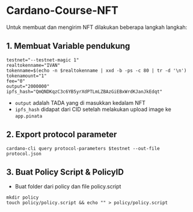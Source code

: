 # Cardano-Course-NFT
Untuk membuat dan mengirim NFT dilakukan beberapa langkah langkah:
## 1. Membuat Variable pendukung
```
testnet="--testnet-magic 1"
realtokenname="IVAN"
tokenname=$(echo -n $realtokenname | xxd -b -ps -c 80 | tr -d '\n')
tokenamount="1"
fee="0"
output="2000000"
ipfs_hash="QmQNDKqzC3c6YB5yrXdPTLmLZBAzGiEBxWrdKJanJkEdqt"
```
- `output` adalah TADA yang di masukkan kedalam NFT
- `ipfs_hash` didapat dari CID setelah melakukan upload image ke `app.pinata`

## 2. Export protocol parameter
```
cardano-cli query protocol-parameters $testnet --out-file protocol.json
```
## 3. Buat Policy Script & PolicyID
- Buat folder dari policy dan file policy.script
```
mkdir policy
touch policy/policy.script && echo "" > policy/policy.script
```
